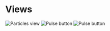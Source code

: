 # Views


![Particles view](https://onexeor.dev/images/github/dev.onexeor.views.particles-view_1.gif) ![Pulse button](https://onexeor.dev/images/github/dev.onexeor.views.pulse-button_1.gif) ![Pulse button](https://onexeor.dev/images/github/dev.onexeor.views.particles-progress-bar_1.gif)

